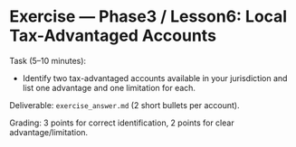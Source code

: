 # Exercise — Phase3 / Lesson6: Local Tax-Advantaged Accounts

Task (5–10 minutes):
- Identify two tax-advantaged accounts available in your jurisdiction and list one advantage and one limitation for each.

Deliverable: `exercise_answer.md` (2 short bullets per account).

Grading: 3 points for correct identification, 2 points for clear advantage/limitation.

